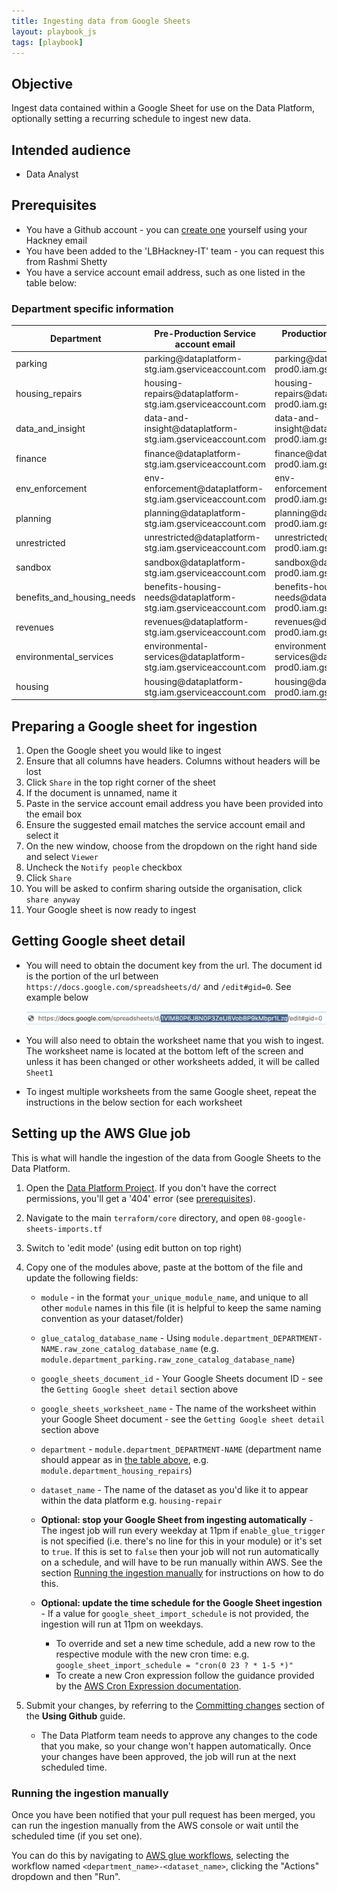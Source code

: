 ```yaml
---
title: Ingesting data from Google Sheets
layout: playbook_js
tags: [playbook]
---
```


## Objective

Ingest data contained within a Google Sheet for use on the Data Platform, optionally setting a recurring schedule to ingest new data.

## Intended audience

- Data Analyst

## Prerequisites

- You have a Github account - you can [create one][github_signup] yourself using your Hackney email
- You have been added to the 'LBHackney-IT' team - you can request this from Rashmi Shetty
- You have a service account email address, such as one listed in the table below:

### Department specific information

<table>
  <thead>
    <tr>
      <th>Department</th>
      <th>Pre-Production Service account email</th>
      <th>Production Service account email</th>
    </tr>
  </thead>
  <tbody>
    <tr>
      <td>parking</td>
      <td>parking@dataplatform-stg.iam.gserviceaccount.com</td>
      <td>parking@dataplatform-prod0.iam.gserviceaccount.com</td>
    </tr>
    <tr>
      <td>housing_repairs</td>
      <td>housing-repairs@dataplatform-stg.iam.gserviceaccount.com</td>
      <td>housing-repairs@dataplatform-prod0.iam.gserviceaccount.com</td>
    </tr>
    <tr>
      <td>data_and_insight</td>
      <td>data-and-insight@dataplatform-stg.iam.gserviceaccount.com</td>
      <td>data-and-insight@dataplatform-prod0.iam.gserviceaccount.com</td>
    </tr>
    <tr>
      <td>finance</td>
      <td>finance@dataplatform-stg.iam.gserviceaccount.com</td>
      <td>finance@dataplatform-prod0.iam.gserviceaccount.com</td>
    </tr>
    <tr>
      <td>env_enforcement</td>
      <td>env-enforcement@dataplatform-stg.iam.gserviceaccount.com</td>
      <td>env-enforcement@dataplatform-prod0.iam.gserviceaccount.com</td>
    </tr>
    <tr>
      <td>planning</td>
      <td>planning@dataplatform-stg.iam.gserviceaccount.com</td>
      <td>planning@dataplatform-prod0.iam.gserviceaccount.com</td>
    </tr>
    <tr>
      <td>unrestricted</td>
      <td>unrestricted@dataplatform-stg.iam.gserviceaccount.com</td>
      <td>unrestricted@dataplatform-prod0.iam.gserviceaccount.com</td>
    </tr>
    <tr>
      <td>sandbox</td>
      <td>sandbox@dataplatform-stg.iam.gserviceaccount.com</td>
      <td>sandbox@dataplatform-prod0.iam.gserviceaccount.com</td>
    </tr>
    <tr>
      <td>benefits_and_housing_needs</td>
      <td>benefits-housing-needs@dataplatform-stg.iam.gserviceaccount.com</td>
      <td>benefits-housing-needs@dataplatform-prod0.iam.gserviceaccount.com</td>
    </tr>
    <tr>
      <td>revenues</td>
      <td>revenues@dataplatform-stg.iam.gserviceaccount.com</td>
      <td>revenues@dataplatform-prod0.iam.gserviceaccount.com</td>
    </tr>
    <tr>
      <td>environmental_services</td>
      <td>environmental-services@dataplatform-stg.iam.gserviceaccount.com</td>
      <td>environmental-services@dataplatform-prod0.iam.gserviceaccount.com</td>
    </tr>
    <tr>
      <td>housing</td>
      <td>housing@dataplatform-stg.iam.gserviceaccount.com</td>
      <td>housing@dataplatform-prod0.iam.gserviceaccount.com</td>
    </tr>
  </tbody>
</table>

## Preparing a Google sheet for ingestion

1. Open the Google sheet you would like to ingest
2. Ensure that all columns have headers. Columns without headers will be lost
3. Click `Share` in the top right corner of the sheet
4. If the document is unnamed, name it
5. Paste in the service account email address you have been provided into the email box
6. Ensure the suggested email matches the service account email and select it
7. On the new window, choose from the dropdown on the right hand side and select `Viewer`
8. Uncheck the `Notify people` checkbox
9. Click `Share`
10. You will be asked to confirm sharing outside the organisation, click `share anyway`
11. Your Google sheet is now ready to ingest

## Getting Google sheet detail

- You will need to obtain the document key from the url. The document id is the portion of the url between `https://docs.google.com/spreadsheets/d/` and `/edit#gid=0`. See example below

  ![Google sheet id](../images/google_spreadsheet_id_example.png)

- You will also need to obtain the worksheet name that you wish to ingest. The worksheet name is located at the bottom left of the screen and unless it has been changed or other worksheets added, it will be called `Sheet1`
- To ingest multiple worksheets from the same Google sheet, repeat the instructions in the below section for each worksheet

## Setting up the AWS Glue job

This is what will handle the ingestion of the data from Google Sheets to the Data Platform.

1. Open the [Data Platform Project](https://github.com/LBHackney-IT/data-platform). If you don't have the correct permissions, you'll get a '404' error (see [prerequisites](#prerequisites)).
2. Navigate to the main `terraform/core` directory, and open `08-google-sheets-imports.tf`
3. Switch to 'edit mode' (using edit button on top right)
4. Copy one of the modules above, paste at the bottom of the file and update the following fields:

   - `module` - in the format `your_unique_module_name`, and unique to all other `module` names in this file (it is helpful to keep the same naming convention as your dataset/folder)
   - `glue_catalog_database_name` - Using `module.department_DEPARTMENT-NAME.raw_zone_catalog_database_name` (e.g. `module.department_parking.raw_zone_catalog_database_name`)
   - `google_sheets_document_id` - Your Google Sheets document ID - see the `Getting Google sheet detail` section above
   - `google_sheets_worksheet_name` - The name of the worksheet within your Google Sheet document - see the `Getting Google sheet detail` section above
   - `department` - `module.department_DEPARTMENT-NAME` (department name should appear as in [the table above](#department-specific-information), e.g. `module.department_housing_repairs`)
   - `dataset_name` - The name of the dataset as you'd like it to appear within the data platform e.g. `housing-repair`

   - **Optional: stop your Google Sheet from ingesting automatically** - The ingest job will run every weekday at 11pm if `enable_glue_trigger` is not specified (i.e. there's no line for this in your module) or it's set to `true`. If this is set to `false` then your job will not run automatically on a schedule, and will have to be run manually within AWS. See the section [Running the ingestion manually](#running-the-ingestion-manually) for instructions on how to do this.

   - **Optional: update the time schedule for the Google Sheet ingestion** - If a value for `google_sheet_import_schedule` is not provided, the ingestion will run at 11pm on weekdays.
     - To override and set a new time schedule, add a new row to the respective module with the new cron time: e.g. `google_sheet_import_schedule = "cron(0 23 ? * 1-5 *)"`
     - To create a new Cron expression follow the guidance provided by the [AWS Cron Expression documentation][aws_cron_expressions].

5. Submit your changes, by referring to the [Committing changes][committing-changes] section of the **Using Github** guide.
   - The Data Platform team needs to approve any changes to the code that you make, so your change won't happen automatically.
     Once your changes have been approved, the job will run at the next scheduled time.

### Running the ingestion manually

Once you have been notified that your pull request has been merged, you can run the ingestion manually from the AWS console or wait until the scheduled time (if you set one).

You can do this by navigating to [AWS glue workflows][aws_glue_workflow], selecting the workflow named `<department_name>-<dataset_name>`, clicking the "Actions" dropdown and then "Run".

[aws_cron_expressions]: https://docs.aws.amazon.com/AmazonCloudWatch/latest/events/ScheduledEvents.html#CronExpressions
[github_signup]: https://github.com/signup
[aws_glue_workflow]: https://eu-west-2.console.aws.amazon.com/glue/home?region=eu-west-2#etl:tab=workflows
[committing-changes]: ../getting-set-up/using-github#committing-your-changes-to-the-data-platform-project
